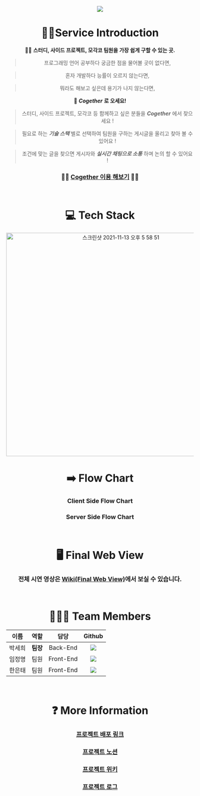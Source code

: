 <div align="center">

![](https://user-images.githubusercontent.com/77868874/138618613-c149d389-a151-4e3a-87e2-b68e861a5741.png)  

  # 💁🏻Service Introduction

🙆🏻 **스터디, 사이드 프로젝트, 모각코 팀원을 가장 쉽게 구할 수 있는 곳.**

> 프로그래밍 언어 공부하다 궁금한 점을 물어볼 곳이 없다면,

> 혼자 개발하다 능률이 오르지 않는다면,

> 뭐라도 해보고 싶은데 용기가 나지 않는다면,

 💢 _**Cogether**_  **로 오세요!**

> 스터디, 사이드 프로젝트, 모각코 등 함께하고 싶은 분들을 _**Cogether**_ 에서 찾으세요 !

> 필요로 하는 _**기술 스택**_ 별로 선택하여 팀원을 구하는 게시글을 올리고 찾아 볼 수 있어요 !

> 조건에 맞는 글을 찾으면 게시자와 _**실시간 채팅으로 소통**_ 하며 논의 할 수 있어요 !

### 🙌🏻 [Cogether 이용 해보기](https://cogether.link) 🙌🏻
  
<br/>  
  
# 💻 Tech Stack

<img width="600" alt="스크린샷 2021-11-13 오후 5 58 51" src="https://user-images.githubusercontent.com/83830283/141612795-969bfb08-a0e3-486c-9697-67dd44129720.png">

<br/>
  
# ➡️ Flow Chart

### Client Side Flow Chart


### Server Side Flow Chart

<br/>
  
# 🖥️ Final Web View

### 전체 시연 영상은 [Wiki(Final Web View)](https://github.com/codestates/Cogether/wiki/%08Final-Web-View)에서 보실 수 있습니다.
  
<br/>
  
# 👨🏻‍💻 Team Members

  
|  이름  |   역할   |    담당    |                                                                                                  Github                                                                                                   |
| :----: | :------: | :-------: | :-------------------------------------------------------------------------------------------------------------------------------------------------------------------------------------------------------: |
| 박세희 | **팀장** | Back-End |        <a href="https://github.com/Sehee-Park-93"><img src="https://img.shields.io/badge/Sehee Park 93-C48EEE?style=for-the-badge&logo=github&logoColor=black&link=https://github.com/Sehee-Park-93"></a>        |
| 임정명 |   팀원   | Front-End |    <a href="https://github.com/wjdaud107"><img src="https://img.shields.io/badge/wjdaud107-C48EEE?style=for-the-badge&logo=github&logoColor=black&link=https://github.com/wjdaud107"></a>        |
| 한은태 |   팀원   | Front-End  |            <a href="https://github.com/Hans160"><img src="https://img.shields.io/badge/hans160-C48EEE?style=for-the-badge&logo=github&logoColor=black&link=https://github.com/Hans160"></a>        |




<br/>

# ❓ More Information
  
### [프로젝트 배포 링크](https://cogether.link)
  
### [프로젝트 노션](https://www.notion.so/19-BERA31-Cogether-d246f3626eac4b4fabe81eaf96c43d02)
  
### [프로젝트 위키](https://github.com/codestates/Cogether/wiki)
  
### [프로젝트 로그](https://github.com/codestates/Cogether/projects)
  
  
</div>
